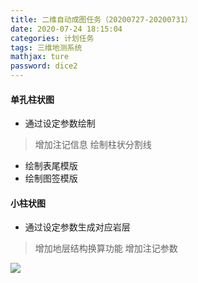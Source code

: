 ```yaml
---
title: 二维自动成图任务（20200727-20200731）
date: 2020-07-24 18:15:04
categories: 计划任务
tags: 三维地测系统
mathjax: ture
password: dice2
---
```


#### 单孔柱状图
* 通过设定参数绘制
> 增加注记信息
> 绘制柱状分割线
* 绘制表尾模版
* 绘制图签模版


#### 小柱状图

* 通过设定参数生成对应岩层
> 增加地层结构换算功能
> 增加注记参数

![](15955856599713.jpg)
